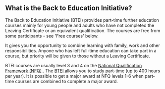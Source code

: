 ##  What is the Back to Education Initiative?

The Back to Education Initiative (BTEI) provides part-time further education
courses mainly for young people and adults who have not completed the Leaving
Certificate or an equivalent qualification. The courses are free from some
participants - see 'Free courses' below.

It gives you the opportunity to combine learning with family, work and other
responsibilities. Anyone who has left full-time education can take part in a
course, but priority will be given to those without a Leaving Certificate.

BTEI courses are usually level 3 and 4 on the [ National Qualification
Framework (NFQ) ](http://www.nfq.ie/nfq/en/FanDiagram/nqai_nfq_08.html) . The
[ BTEI ](https://www.gov.ie/en/service/24e75-back-to-education-initiative/)
allows you to study part-time (up to 400 hours per year). It is possible to
get a major award at NFQ levels 1-6 when part-time courses are combined to
complete a major award.
